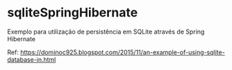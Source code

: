 # sqliteSpringHibernate
Exemplo para utilização de persistência em SQLite através de Spring Hibernate


Ref: https://dominoc925.blogspot.com/2015/11/an-example-of-using-sqlite-database-in.html
